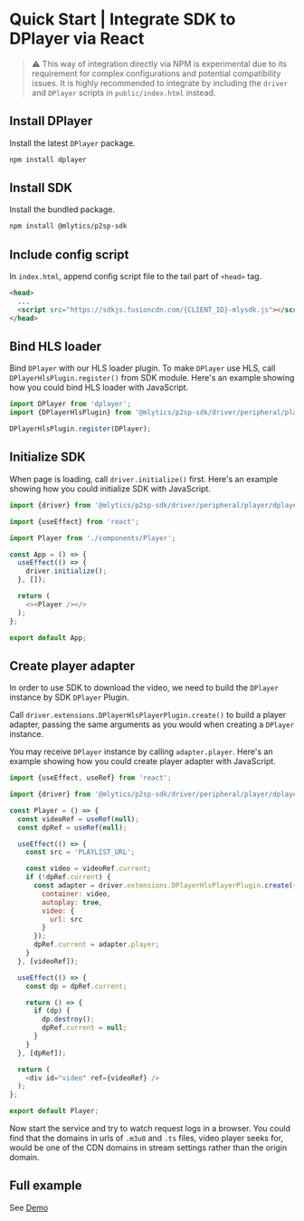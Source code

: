 # Quick Start | Integrate SDK to DPlayer via React

> ⚠️ This way of integration directly via NPM is experimental due to its requirement for complex configurations and potential compatibility issues. It is highly recommended to integrate by including the `driver` and `DPlayer` scripts in `public/index.html` instead.

## Install DPlayer

Install the latest `DPlayer` package.

```bash
npm install dplayer
```

## Install SDK

Install the bundled package.

```bash
npm install @mlytics/p2sp-sdk
```

## Include config script

In `index.html`, append config script file to the tail part of `<head>` tag.

```html
<head>
  ...
  <script src="https://sdkjs.fusioncdn.com/{CLIENT_ID}-mlysdk.js"></script>
</head>
```

## Bind HLS loader

Bind `DPlayer` with our HLS loader plugin. To make `DPlayer` use HLS, call `DPlayerHlsPlugin.register()` from SDK module. Here's an example showing how you could bind HLS loader with JavaScript.

```javascript
import DPlayer from 'dplayer';
import {DPlayerHlsPlugin} from '@mlytics/p2sp-sdk/driver/peripheral/player/dplayer/streaming/hls/bundle';

DPlayerHlsPlugin.register(DPlayer);
```

## Initialize SDK

When page is loading, call `driver.initialize()` first. Here's an example showing how you could initialize SDK with JavaScript.

```javascript
import {driver} from '@mlytics/p2sp-sdk/driver/peripheral/player/dplayer/streaming/hls/bundle';

import {useEffect} from 'react';

import Player from './components/Player';

const App = () => {
  useEffect(() => {
    driver.initialize();
  }, []);

  return (
    <><Player /></>
  );
};

export default App;
```

## Create player adapter

In order to use SDK to download the video, we need to build the `DPlayer` instance by SDK `DPlayer` Plugin.

Call `driver.extensions.DPlayerHlsPlayerPlugin.create()` to build a player adapter, passing the same arguments as you would when creating a `DPlayer` instance.

You may receive `DPlayer` instance by calling `adapter.player`. Here's an example showing how you could create player adapter with JavaScript.

```javascript
import {useEffect, useRef} from 'react';

import {driver} from '@mlytics/p2sp-sdk/driver/peripheral/player/dplayer/streaming/hls/bundle';

const Player = () => {
  const videoRef = useRef(null);
  const dpRef = useRef(null);

  useEffect(() => {
    const src = 'PLAYLIST_URL';

    const video = videoRef.current;
    if (!dpRef.current) {
      const adapter = driver.extensions.DPlayerHlsPlayerPlugin.create({
        container: video,
        autoplay: true,
        video: {
          url: src
        }
      });
      dpRef.current = adapter.player;
    }
  }, [videoRef]);

  useEffect(() => {
    const dp = dpRef.current;

    return () => {
      if (dp) {
        dp.destroy();
        dpRef.current = null;
      }
    }
  }, [dpRef]);

  return (
    <div id="video" ref={videoRef} />
  );
};

export default Player;
```

Now start the service and try to watch request logs in a browser. You could find that the domains in urls of `.m3u8` and `.ts` files, video player seeks for, would be one of the CDN domains in stream settings rather than the origin domain.

## Full example

See [Demo](https://github.com/mlytics/mly-stream-sdk-guide/tree/main/Web%20SDK/Player%20Integrations/DPlayer/React/npm)
